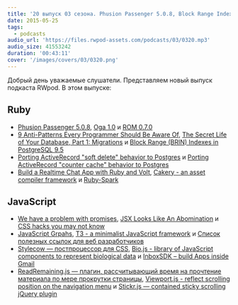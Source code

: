 ```yaml
---
title: '20 выпуск 03 сезона. Phusion Passenger 5.0.8, Block Range Indexes in PostgreSQL, Cakery, T3, Stylecow, Bio.js и прочее'
date: 2015-05-25
tags:
  - podcasts
audio_url: 'https://files.rwpod-assets.com/podcasts/03/0320.mp3'
audio_size: 41553242
duration: '00:43:11'
cover: '/images/covers/03/0320.png'
---
```


Добрый день уважаемые слушатели. Представляем новый выпуск подкаста RWpod. В этом выпуске:

## Ruby

- [Phusion Passenger 5.0.8](https://blog.phusion.nl/2015/05/20/phusion-passenger-5-0-8-new-debian-packages-red-hat-packages-bug-fixes/), [Oga 1.0](http://yorickpeterse.com/articles/oga-1-0-released/) и [ROM 0.7.0](http://rom-rb.org/blog/2015/05/18/rom-0-7-0-released/)
- [9 Anti-Patterns Every Programmer Should Be Aware Of](http://sahandsaba.com/nine-anti-patterns-every-programmer-should-be-aware-of-with-examples.html), [The Secret Life of Your Database, Part 1: Migrations](http://vaidehijoshi.github.io/blog/2015/05/19/the-secret-life-of-your-database-part-1-migrations/) и [Block Range (BRIN) Indexes in PostgreSQL 9.5](http://pythonsweetness.tumblr.com/post/119568339102/block-range-brin-indexes-in-postgresql-9-5)
- [Porting ActiveRecord "soft delete" behavior to Postgres](http://shuber.io/porting-activerecord-soft-delete-behavior-to-postgres/) и [Porting ActiveRecord "counter cache" behavior to Postgres](http://shuber.io/porting-activerecord-counter-cache-behavior-to-postgres/)
- [Build a Realtime Chat App with Ruby and Volt](http://datamelon.io/blog/2015/building-a-chat-app-in-volt.html), [Cakery - an asset compiler framework](https://github.com/sotownsend/cakery) и [Ruby-Spark](http://ondra-m.github.io/ruby-spark/)

## JavaScript

- [We have a problem with promises](http://pouchdb.com/2015/05/18/we-have-a-problem-with-promises.html), [JSX Looks Like An Abomination](https://medium.com/javascript-scene/jsx-looks-like-an-abomination-1c1ec351a918) и [CSS hacks you may not know](http://vilcins.lv/blog/2015/CSS-hacks-you-may-not-know/)
- [JavaScript Grpahs](http://www.jsgraphs.com/), [T3 - a minimalist JavaScript framework](http://t3js.org/) и [Список полезных ссылок для веб разработчиков](http://wwwhere.io/)
- [Stylecow — постпроцессор для CSS](http://stylecow.github.io/), [Bio.js - library of JavaScript components to represent biological data](http://biojs.net/) и [InboxSDK – build Apps inside Gmail](https://www.inboxsdk.com/)
- [ReadRemaining.js — плагин, рассчитывающий время на прочтение материала по мере прокрутки страницы](http://aerolab.github.io/readremaining.js/), [Viewport.js - reflect scrolling position on the navigation menu](http://asvd.github.io/viewport/) и [Stickr.js — contained sticky scrolling jQuery plugin](http://banago.github.io/Stickr.js/)
